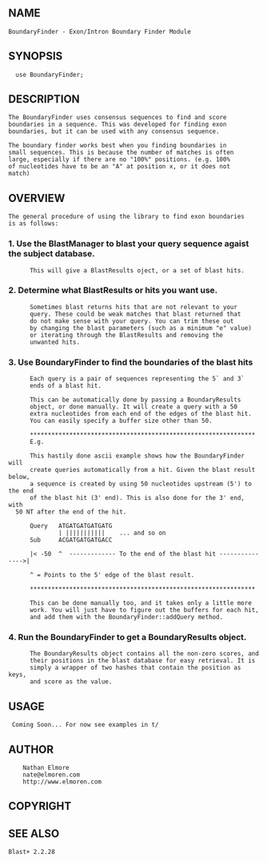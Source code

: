 ## NAME

    BoundaryFinder - Exon/Intron Boundary Finder Module

## SYNOPSIS

      use BoundaryFinder;

## DESCRIPTION

    The BoundaryFinder uses consensus sequences to find and score
    boundaries in a sequence. This was developed for finding exon
    boundaries, but it can be used with any consensus sequence.

    The boundary finder works best when you finding boundaries in 
    small sequences. This is because the number of matches is often
    large, especially if there are no "100%" positions. (e.g. 100% 
    of nucleotides have to be an "A" at position x, or it does not 
    match)

## OVERVIEW

    The general procedure of using the library to find exon boundaries
    is as follows:

### 1. Use the BlastManager to blast your query sequence agaist the subject database.

          This will give a BlastResults oject, or a set of blast hits.

### 2. Determine what BlastResults or hits you want use.

          Sometimes blast returns hits that are not relevant to your
          query. These could be weak matches that blast returned that
          do not make sense with your query. You can trim these out 
          by changing the blast parameters (such as a minimum "e" value)
          or iterating through the BlastResults and removing the 
          unwanted hits.

### 3. Use BoundaryFinder to find the boundaries of the blast hits

          Each query is a pair of sequences representing the 5` and 3`
          ends of a blast hit.

          This can be automatically done by passing a BoundaryResults 
          object, or done manually. It will create a query with a 50 
          extra nucleotides from each end of the edges of the blast hit. 
          You can easily specify a buffer size other than 50.

          ***************************************************************
          E.g. 

          This hastily done ascii example shows how the BoundaryFinder will
          create queries automatically from a hit. Given the blast result below,
          a sequence is created by using 50 nucleotides upstream (5') to the end
          of the blast hit (3' end). This is also done for the 3' end, with 
	  50 NT after the end of the hit.

          Query   ATGATGATGATGATG
                  | |||||||||||    ... and so on
          Sub     ACGATGATGATGACC
                 
          |< -50  ^  ------------- To the end of the blast hit --------------->|

          ^ = Points to the 5' edge of the blast result.

          ***************************************************************

          This can be done manually too, and it takes only a little more 
          work. You will just have to figure out the buffers for each hit,
          and add them with the BoundaryFinder::addQuery method.

### 4. Run the BoundaryFinder to get a BoundaryResults object.

          The BoundaryResults object contains all the non-zero scores, and
          their positions in the blast database for easy retrieval. It is 
          simply a wrapper of two hashes that contain the position as keys,
          and score as the value.

## USAGE

     Coming Soon... For now see examples in t/

## AUTHOR

        Nathan Elmore
        nate@elmoren.com
        http://www.elmoren.com

## COPYRIGHT

	

## SEE ALSO
   
	Blast+ 2.2.28

